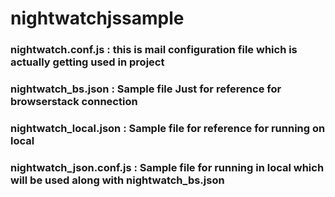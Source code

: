 # nightwatchjssample

### nightwatch.conf.js : this is mail configuration file which is actually getting used in project 

### nightwatch_bs.json : Sample file Just for reference for browserstack connection 
### nightwatch_local.json : Sample file for reference for running on local 
### nightwatch_json.conf.js : Sample file for running in local which will be used along with nightwatch_bs.json